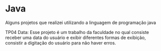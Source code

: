 # Java
Alguns projetos que realizei utilizando a linguagem de programação java

TP04 Data: Esse projeto é um trabalho da faculdade no qual consiste receber uma data do usuário e exibir diferentes formas de exibição, 
consistir a digitação do usuário para não haver erros.

